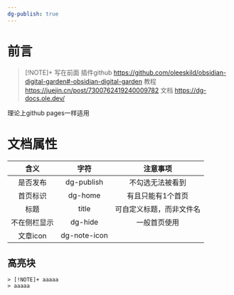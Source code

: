 ```yaml
---
dg-publish: true
---
```

# 前言

>[!NOTE]+ 写在前面
> 插件github  https://github.com/oleeskild/obsidian-digital-garden#-obsidian-digital-garden
> 教程   https://juejin.cn/post/7300762419240009782
> 文档   https://dg-docs.ole.dev/

理论上github pages一样适用

# 文档属性

|含义|字符|注意事项|
|:--:|:--:|:--:|
|是否发布|dg-publish|不勾选无法被看到|
|首页标识|dg-home|有且只能有1个首页|
|标题|title|可自定义标题，而非文件名|
|不在侧栏显示|dg-hide|一般首页使用|
|文章icon|dg-note-icon||

## 高亮块

```
> [!NOTE]+ aaaaa
> aaaaa
```